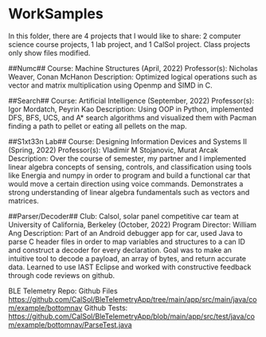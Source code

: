 # WorkSamples

In this folder, there are 4 projects that I would like to share: 2 computer science course projects, 1 lab project, and 1 CalSol project. Class projects only show files modified.

##Numc##
Course: Machine Structures (April, 2022)
Professor(s): Nicholas Weaver, Conan McHanon
Description: Optimized logical operations such as vector and matrix multiplication using Openmp and SIMD in C. 

##Search## 
Course: Artificial Intelligence (September, 2022)
Professor(s): Igor Mordatch, Peyrin Kao
Description: Using OOP in Python, implemented DFS, BFS, UCS, and A* search algorithms and visualized them with Pacman finding a path to pellet or eating all pellets on the map. 

##S1xt33n Lab##
Course: Designing Information Devices and Systems II (Spring, 2022)
Professor(s): Vladimir M Stojanovic, Murat Arcak
Description: Over the course of semester, my partner and I implemented linear algebra concepts of sensing, controls, and classification using tools like Energia and numpy in order to program and build a functional car that would move a certain direction using voice commands. Demonstrates a strong understanding of linear algebra fundamentals such as vectors and matrices. 

##Parser/Decoder## 
Club: Calsol, solar panel competitive car team at University of California, Berkeley (October, 2022)
Program Director: William Ang
Description: Part of an Android debugger app for car, used Java to parse C header files in order to map variables and structures to a can ID and construct a decoder for every declaration. Goal was to make an intuitive tool to decode a payload, an array of bytes, and return accurate data. Learned to use IAST Eclipse and worked with constructive feedback through code reviews on github.

BLE Telemetry Repo:
Github Files https://github.com/CalSol/BleTelemetryApp/tree/main/app/src/main/java/com/example/bottomnav 
Github Tests: https://github.com/CalSol/BleTelemetryApp/blob/main/app/src/test/java/com/example/bottomnav/ParseTest.java
